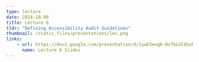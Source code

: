 ```yaml
---
type: lecture
date: 2024-10-08
title: Lecture 6
tldr: "Defining Accessibility Audit Guidelines"
thumbnail: /static_files/presentations/lec.png
links: 
    - url: https://docs.google.com/presentation/d/1ywE5evgK-BsfbLUC8SubTMQU77a1Th2zZk2DeyrTacI/edit?usp=sharing
      name: Lecture 6 Slides
---
```

